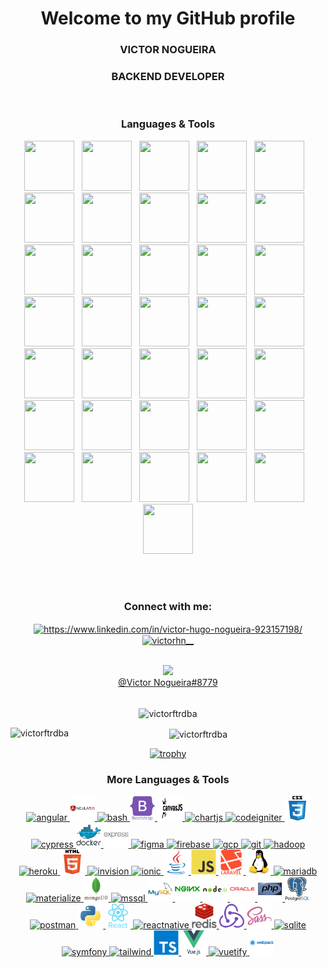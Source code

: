 <div align="center">
<h1>Welcome to my GitHub profile</h1>
<h3>VICTOR NOGUEIRA</h3>
<h3>BACKEND DEVELOPER</h3>
<br/>
  
### **Languages & Tools**
  
<img src="https://cdn.jsdelivr.net/gh/devicons/devicon/icons/php/php-original.svg" width="80" height="80" />&nbsp;&nbsp;&nbsp;<img src="https://cdn.jsdelivr.net/gh/devicons/devicon/icons/mysql/mysql-original-wordmark.svg" width="80" height="80" />&nbsp;&nbsp;&nbsp;<img src="https://cdn.jsdelivr.net/gh/devicons/devicon/icons/laravel/laravel-plain-wordmark.svg" 
width="80" height="80" />&nbsp;&nbsp;&nbsp;<img src="https://cdn.jsdelivr.net/gh/devicons/devicon/icons/jquery/jquery-plain-wordmark.svg"  width="80" height="80"/>&nbsp;&nbsp;&nbsp;<img src="https://cdn.jsdelivr.net/gh/devicons/devicon/icons/javascript/javascript-plain.svg" width="80" height="80" />&nbsp;&nbsp;&nbsp;<img src="https://cdn.jsdelivr.net/gh/devicons/devicon/icons/linux/linux-original.svg" width="80" height="80" />&nbsp;&nbsp;&nbsp;<img src="https://cdn.jsdelivr.net/gh/devicons/devicon/icons/git/git-original.svg" width="80" height="80" />&nbsp;&nbsp;&nbsp;<img src="https://cdn.jsdelivr.net/gh/devicons/devicon/icons/gitlab/gitlab-original.svg" width="80" height="80" />&nbsp;&nbsp;&nbsp;<img src="https://cdn.jsdelivr.net/gh/devicons/devicon/icons/redis/redis-plain-wordmark.svg" width="80" height="80" />&nbsp;&nbsp;&nbsp;<img src="https://cdn.jsdelivr.net/gh/devicons/devicon/icons/react/react-original-wordmark.svg" width="80" height="80" />&nbsp;&nbsp;&nbsp;<img src="https://cdn.jsdelivr.net/gh/devicons/devicon/icons/yarn/yarn-original-wordmark.svg" width="80" height="80" />&nbsp;&nbsp;&nbsp;<img src="https://cdn.jsdelivr.net/gh/devicons/devicon/icons/vuetify/vuetify-original.svg" width="80" height="80" />&nbsp;&nbsp;&nbsp;<img src="https://cdn.jsdelivr.net/gh/devicons/devicon/icons/tailwindcss/tailwindcss-original-wordmark.svg" width="80" height="80" />&nbsp;&nbsp;&nbsp;<img src="https://cdn.jsdelivr.net/gh/devicons/devicon/icons/subversion/subversion-original.svg" width="80" height="80" />&nbsp;&nbsp;&nbsp;<img src="https://cdn.jsdelivr.net/gh/devicons/devicon/icons/sass/sass-original.svg" width="80" height="80" />&nbsp;&nbsp;&nbsp;<img src="https://cdn.jsdelivr.net/gh/devicons/devicon/icons/googlecloud/googlecloud-original.svg" width="80" height="80" />&nbsp;&nbsp;&nbsp;<img src="https://cdn.jsdelivr.net/gh/devicons/devicon/icons/docker/docker-original.svg" width="80" height="80" />&nbsp;&nbsp;&nbsp;<img src="https://cdn.jsdelivr.net/gh/devicons/devicon/icons/composer/composer-original.svg" width="80" height="80" />&nbsp;&nbsp;&nbsp;<img src="https://cdn.jsdelivr.net/gh/devicons/devicon/icons/arduino/arduino-original-wordmark.svg" width="80" height="80" />&nbsp;&nbsp;&nbsp;<img src="https://cdn.jsdelivr.net/gh/devicons/devicon/icons/apache/apache-original.svg" width="80" height="80" />&nbsp;&nbsp;&nbsp;<img src="https://cdn.jsdelivr.net/gh/devicons/devicon/icons/nodejs/nodejs-original.svg" width="80" height="80" />&nbsp;&nbsp;&nbsp;<img src="https://cdn.jsdelivr.net/gh/devicons/devicon/icons/phpstorm/phpstorm-original-wordmark.svg" width="80" height="80" />&nbsp;&nbsp;&nbsp;<img src="https://cdn.jsdelivr.net/gh/devicons/devicon/icons/zend/zend-plain-wordmark.svg" width="80" height="80" />&nbsp;&nbsp;&nbsp;<img src="https://cdn.jsdelivr.net/gh/devicons/devicon/icons/vscode/vscode-original-wordmark.svg" width="80" height="80" />&nbsp;&nbsp;&nbsp;<img src="https://cdn.jsdelivr.net/gh/devicons/devicon/icons/vuejs/vuejs-original.svg" width="80" height="80" />&nbsp;&nbsp;&nbsp;<img src="https://cdn.jsdelivr.net/gh/devicons/devicon/icons/typescript/typescript-original.svg" width="80" height="80" />&nbsp;&nbsp;&nbsp;<img src="https://cdn.jsdelivr.net/gh/devicons/devicon/icons/sqlite/sqlite-original-wordmark.svg" width="80" height="80" />&nbsp;&nbsp;&nbsp;<img src="https://cdn.jsdelivr.net/gh/devicons/devicon/icons/sequelize/sequelize-original-wordmark.svg" width="80" height="80" />&nbsp;&nbsp;&nbsp;<img src="https://cdn.jsdelivr.net/gh/devicons/devicon/icons/redux/redux-original.svg" width="80" height="80" />&nbsp;&nbsp;&nbsp;<img src="https://cdn.jsdelivr.net/gh/devicons/devicon/icons/angularjs/angularjs-plain-wordmark.svg" width="80" height="80" />&nbsp;&nbsp;&nbsp;<img src="https://cdn.jsdelivr.net/gh/devicons/devicon/icons/cakephp/cakephp-plain-wordmark.svg" width="80" height="80" />&nbsp;&nbsp;&nbsp;<img src="https://cdn.jsdelivr.net/gh/devicons/devicon/icons/eslint/eslint-original-wordmark.svg" width="80" height="80" />&nbsp;&nbsp;&nbsp;<img src="https://cdn.jsdelivr.net/gh/devicons/devicon/icons/firebase/firebase-plain-wordmark.svg" width="80" height="80" >&nbsp;&nbsp;&nbsp;<img src="https://cdn.jsdelivr.net/gh/devicons/devicon/icons/github/github-original.svg" width="80" height="80" />&nbsp;&nbsp;&nbsp;<img src="https://cdn.jsdelivr.net/gh/devicons/devicon/icons/jira/jira-original-wordmark.svg" width="80" height="80" />&nbsp;&nbsp;&nbsp;<img src="https://cdn.jsdelivr.net/gh/devicons/devicon/icons/debian/debian-plain-wordmark.svg" width="80" height="80" />

<br/><br/>
<h3 align="center">Connect with me:</h3>
<p align="center">
<a href="https://linkedin.com/in/https://www.linkedin.com/in/victor-hugo-nogueira-923157198/" target="blank"><img align="center" src="https://raw.githubusercontent.com/rahuldkjain/github-profile-readme-generator/master/src/images/icons/Social/linked-in-alt.svg" alt="https://www.linkedin.com/in/victor-hugo-nogueira-923157198/" height="30" width="40" /></a>
<a href="https://instagram.com/victorhn__" target="blank"><img align="center" src="https://raw.githubusercontent.com/rahuldkjain/github-profile-readme-generator/master/src/images/icons/Social/instagram.svg" alt="victorhn__" height="30" width="40" /></a>
</p> <br/>
<div>
<img src="https://img.icons8.com/color/30/000000/discord-logo.png"/><br/> <a href="">@Victor Nogueira#8779</a>
</div> <br/>

<p><img align="center" src="https://github-readme-streak-stats.herokuapp.com/?user=victorftrdba&" alt="victorftrdba" /></p>

<p><img align="left" src="https://github-readme-stats.vercel.app/api/top-langs?username=victorftrdba&show_icons=true&locale=en&layout=compact" alt="victorftrdba" /></p>

<p>&nbsp;<img align="center" src="https://github-readme-stats.vercel.app/api?username=victorftrdba&show_icons=true&locale=en" alt="victorftrdba" /></p>

[![trophy](https://github-profile-trophy.vercel.app/?username=victorftrdba&theme=onedark&title=MultiLanguage,Joined2020,Commits,Repositories,Stars,Followers)](https://github.com/victorftrdba/github-profile-trophy)

<h3 align="center">More Languages & Tools</h3>
<p align="center"> <a href="https://angular.io" target="_blank" rel="noreferrer"> <img src="https://angular.io/assets/images/logos/angular/angular.svg" alt="angular" width="40" height="40"/> </a> <a href="https://angular.io" target="_blank" rel="noreferrer"> <img src="https://raw.githubusercontent.com/devicons/devicon/master/icons/angularjs/angularjs-original-wordmark.svg" alt="angularjs" width="40" height="40"/> </a> <a href="https://www.gnu.org/software/bash/" target="_blank" rel="noreferrer"> <img src="https://www.vectorlogo.zone/logos/gnu_bash/gnu_bash-icon.svg" alt="bash" width="40" height="40"/> </a> <a href="https://getbootstrap.com" target="_blank" rel="noreferrer"> <img src="https://raw.githubusercontent.com/devicons/devicon/master/icons/bootstrap/bootstrap-plain-wordmark.svg" alt="bootstrap" width="40" height="40"/> </a> <a href="https://canvasjs.com" target="_blank" rel="noreferrer"> <img src="https://raw.githubusercontent.com/Hardik0307/Hardik0307/master/assets/canvasjs-charts.svg" alt="canvasjs" width="40" height="40"/> </a> <a href="https://www.chartjs.org" target="_blank" rel="noreferrer"> <img src="https://www.chartjs.org/media/logo-title.svg" alt="chartjs" width="40" height="40"/> </a> <a href="https://codeigniter.com" target="_blank" rel="noreferrer"> <img src="https://cdn.worldvectorlogo.com/logos/codeigniter.svg" alt="codeigniter" width="40" height="40"/> </a> <a href="https://www.w3schools.com/css/" target="_blank" rel="noreferrer"> <img src="https://raw.githubusercontent.com/devicons/devicon/master/icons/css3/css3-original-wordmark.svg" alt="css3" width="40" height="40"/> </a> <a href="https://www.cypress.io" target="_blank" rel="noreferrer"> <img src="https://raw.githubusercontent.com/simple-icons/simple-icons/6e46ec1fc23b60c8fd0d2f2ff46db82e16dbd75f/icons/cypress.svg" alt="cypress" width="40" height="40"/> </a> <a href="https://www.docker.com/" target="_blank" rel="noreferrer"> <img src="https://raw.githubusercontent.com/devicons/devicon/master/icons/docker/docker-original-wordmark.svg" alt="docker" width="40" height="40"/> </a> <a href="https://expressjs.com" target="_blank" rel="noreferrer"> <img src="https://raw.githubusercontent.com/devicons/devicon/master/icons/express/express-original-wordmark.svg" alt="express" width="40" height="40"/> </a> <a href="https://www.figma.com/" target="_blank" rel="noreferrer"> <img src="https://www.vectorlogo.zone/logos/figma/figma-icon.svg" alt="figma" width="40" height="40"/> </a> <a href="https://firebase.google.com/" target="_blank" rel="noreferrer"> <img src="https://www.vectorlogo.zone/logos/firebase/firebase-icon.svg" alt="firebase" width="40" height="40"/> </a> <a href="https://cloud.google.com" target="_blank" rel="noreferrer"> <img src="https://www.vectorlogo.zone/logos/google_cloud/google_cloud-icon.svg" alt="gcp" width="40" height="40"/> </a> <a href="https://git-scm.com/" target="_blank" rel="noreferrer"> <img src="https://www.vectorlogo.zone/logos/git-scm/git-scm-icon.svg" alt="git" width="40" height="40"/> </a> <a href="https://hadoop.apache.org/" target="_blank" rel="noreferrer"> <img src="https://www.vectorlogo.zone/logos/apache_hadoop/apache_hadoop-icon.svg" alt="hadoop" width="40" height="40"/> </a> <a href="https://heroku.com" target="_blank" rel="noreferrer"> <img src="https://www.vectorlogo.zone/logos/heroku/heroku-icon.svg" alt="heroku" width="40" height="40"/> </a> <a href="https://www.w3.org/html/" target="_blank" rel="noreferrer"> <img src="https://raw.githubusercontent.com/devicons/devicon/master/icons/html5/html5-original-wordmark.svg" alt="html5" width="40" height="40"/> </a> <a href="https://www.invisionapp.com/" target="_blank" rel="noreferrer"> <img src="https://www.vectorlogo.zone/logos/invisionapp/invisionapp-icon.svg" alt="invision" width="40" height="40"/> </a> <a href="https://ionicframework.com" target="_blank" rel="noreferrer"> <img src="https://upload.wikimedia.org/wikipedia/commons/d/d1/Ionic_Logo.svg" alt="ionic" width="40" height="40"/> </a> <a href="https://www.java.com" target="_blank" rel="noreferrer"> <img src="https://raw.githubusercontent.com/devicons/devicon/master/icons/java/java-original.svg" alt="java" width="40" height="40"/> </a> <a href="https://developer.mozilla.org/en-US/docs/Web/JavaScript" target="_blank" rel="noreferrer"> <img src="https://raw.githubusercontent.com/devicons/devicon/master/icons/javascript/javascript-original.svg" alt="javascript" width="40" height="40"/> </a> <a href="https://laravel.com/" target="_blank" rel="noreferrer"> <img src="https://raw.githubusercontent.com/devicons/devicon/master/icons/laravel/laravel-plain-wordmark.svg" alt="laravel" width="40" height="40"/> </a> <a href="https://www.linux.org/" target="_blank" rel="noreferrer"> <img src="https://raw.githubusercontent.com/devicons/devicon/master/icons/linux/linux-original.svg" alt="linux" width="40" height="40"/> </a> <a href="https://mariadb.org/" target="_blank" rel="noreferrer"> <img src="https://www.vectorlogo.zone/logos/mariadb/mariadb-icon.svg" alt="mariadb" width="40" height="40"/> </a> <a href="https://materializecss.com/" target="_blank" rel="noreferrer"> <img src="https://raw.githubusercontent.com/prplx/svg-logos/5585531d45d294869c4eaab4d7cf2e9c167710a9/svg/materialize.svg" alt="materialize" width="40" height="40"/> </a> <a href="https://www.mongodb.com/" target="_blank" rel="noreferrer"> <img src="https://raw.githubusercontent.com/devicons/devicon/master/icons/mongodb/mongodb-original-wordmark.svg" alt="mongodb" width="40" height="40"/> </a> <a href="https://www.microsoft.com/en-us/sql-server" target="_blank" rel="noreferrer"> <img src="https://www.svgrepo.com/show/303229/microsoft-sql-server-logo.svg" alt="mssql" width="40" height="40"/> </a> <a href="https://www.mysql.com/" target="_blank" rel="noreferrer"> <img src="https://raw.githubusercontent.com/devicons/devicon/master/icons/mysql/mysql-original-wordmark.svg" alt="mysql" width="40" height="40"/> </a> <a href="https://www.nginx.com" target="_blank" rel="noreferrer"> <img src="https://raw.githubusercontent.com/devicons/devicon/master/icons/nginx/nginx-original.svg" alt="nginx" width="40" height="40"/> </a> <a href="https://nodejs.org" target="_blank" rel="noreferrer"> <img src="https://raw.githubusercontent.com/devicons/devicon/master/icons/nodejs/nodejs-original-wordmark.svg" alt="nodejs" width="40" height="40"/> </a> <a href="https://www.oracle.com/" target="_blank" rel="noreferrer"> <img src="https://raw.githubusercontent.com/devicons/devicon/master/icons/oracle/oracle-original.svg" alt="oracle" width="40" height="40"/> </a> <a href="https://www.php.net" target="_blank" rel="noreferrer"> <img src="https://raw.githubusercontent.com/devicons/devicon/master/icons/php/php-original.svg" alt="php" width="40" height="40"/> </a> <a href="https://www.postgresql.org" target="_blank" rel="noreferrer"> <img src="https://raw.githubusercontent.com/devicons/devicon/master/icons/postgresql/postgresql-original-wordmark.svg" alt="postgresql" width="40" height="40"/> </a> <a href="https://postman.com" target="_blank" rel="noreferrer"> <img src="https://www.vectorlogo.zone/logos/getpostman/getpostman-icon.svg" alt="postman" width="40" height="40"/> </a> <a href="https://www.python.org" target="_blank" rel="noreferrer"> <img src="https://raw.githubusercontent.com/devicons/devicon/master/icons/python/python-original.svg" alt="python" width="40" height="40"/> </a> <a href="https://reactjs.org/" target="_blank" rel="noreferrer"> <img src="https://raw.githubusercontent.com/devicons/devicon/master/icons/react/react-original-wordmark.svg" alt="react" width="40" height="40"/> </a> <a href="https://reactnative.dev/" target="_blank" rel="noreferrer"> <img src="https://reactnative.dev/img/header_logo.svg" alt="reactnative" width="40" height="40"/> </a> <a href="https://redis.io" target="_blank" rel="noreferrer"> <img src="https://raw.githubusercontent.com/devicons/devicon/master/icons/redis/redis-original-wordmark.svg" alt="redis" width="40" height="40"/> </a> <a href="https://redux.js.org" target="_blank" rel="noreferrer"> <img src="https://raw.githubusercontent.com/devicons/devicon/master/icons/redux/redux-original.svg" alt="redux" width="40" height="40"/> </a> <a href="https://sass-lang.com" target="_blank" rel="noreferrer"> <img src="https://raw.githubusercontent.com/devicons/devicon/master/icons/sass/sass-original.svg" alt="sass" width="40" height="40"/> </a> <a href="https://www.sqlite.org/" target="_blank" rel="noreferrer"> <img src="https://www.vectorlogo.zone/logos/sqlite/sqlite-icon.svg" alt="sqlite" width="40" height="40"/> </a> <a href="https://symfony.com" target="_blank" rel="noreferrer"> <img src="https://symfony.com/logos/symfony_black_03.svg" alt="symfony" width="40" height="40"/> </a> <a href="https://tailwindcss.com/" target="_blank" rel="noreferrer"> <img src="https://www.vectorlogo.zone/logos/tailwindcss/tailwindcss-icon.svg" alt="tailwind" width="40" height="40"/> </a> <a href="https://www.typescriptlang.org/" target="_blank" rel="noreferrer"> <img src="https://raw.githubusercontent.com/devicons/devicon/master/icons/typescript/typescript-original.svg" alt="typescript" width="40" height="40"/> </a> <a href="https://vuejs.org/" target="_blank" rel="noreferrer"> <img src="https://raw.githubusercontent.com/devicons/devicon/master/icons/vuejs/vuejs-original-wordmark.svg" alt="vuejs" width="40" height="40"/> </a> <a href="https://vuetifyjs.com/en/" target="_blank" rel="noreferrer"> <img src="https://bestofjs.org/logos/vuetify.svg" alt="vuetify" width="40" height="40"/> </a> <a href="https://webpack.js.org" target="_blank" rel="noreferrer"> <img src="https://raw.githubusercontent.com/devicons/devicon/d00d0969292a6569d45b06d3f350f463a0107b0d/icons/webpack/webpack-original-wordmark.svg" alt="webpack" width="40" height="40"/> </a> </p>


</div>
